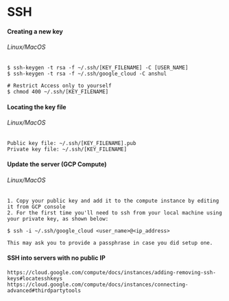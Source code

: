 # SSH

#### Creating a new key

###### Linux/MacOS

```
$ ssh-keygen -t rsa -f ~/.ssh/[KEY_FILENAME] -C [USER_NAME]
$ ssh-keygen -t rsa -f ~/.ssh/google_cloud -C anshul

# Restrict Access only to yourself
$ chmod 400 ~/.ssh/[KEY_FILENAME]
```

#### Locating the key file

###### Linux/MacOS

```
Public key file: ~/.ssh/[KEY_FILENAME].pub
Private key file: ~/.ssh/[KEY_FILENAME]
```

#### Update the server \(GCP Compute\)

###### Linux/MacOS

```
1. Copy your public key and add it to the compute instance by editing it from GCP console
2. For the first time you'll need to ssh from your local machine using your private key, as shown below:

$ ssh -i ~/.ssh/google_cloud <user_name>@<ip_address>

This may ask you to provide a passphrase in case you did setup one.
```

#### SSH into servers with no public IP

```
https://cloud.google.com/compute/docs/instances/adding-removing-ssh-keys#locatesshkeys
https://cloud.google.com/compute/docs/instances/connecting-advanced#thirdpartytools
```



